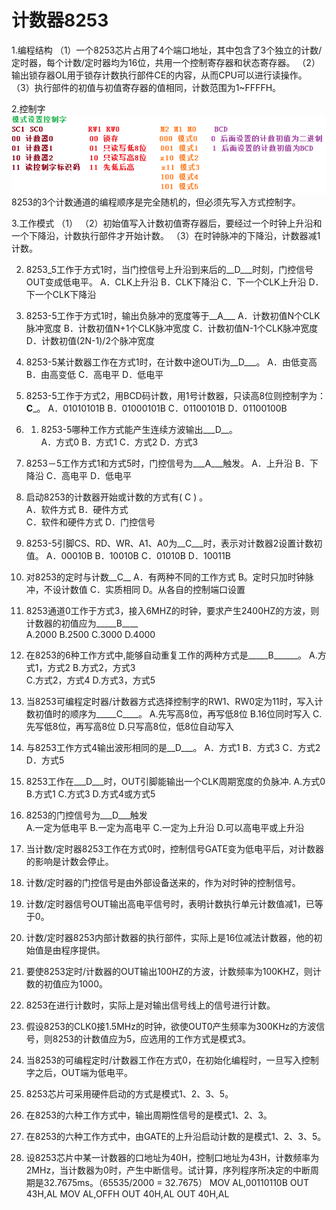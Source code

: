 # 计数器8253

1.编程结构
 （1）一个8253芯片占用了4个端口地址，其中包含了3个独立的计数/定时器，每个计数/定时器均为16位，共用一个控制寄存器和状态寄存器。
 （2）输出锁存器OL用于锁存计数执行部件CE的内容，从而CPU可以进行读操作。
 （3）执行部件的初值与初值寄存器的值相同，计数范围为1~FFFFH。

2.控制字
 ![](8253-control.png)
 8253的3个计数通道的编程顺序是完全随机的，但必须先写入方式控制字。
 
3.工作模式
 （1）
 （2）初始值写入计数初值寄存器后，要经过一个时钟上升沿和一个下降沿，计数执行部件才开始计数。
 （3）在时钟脉冲的下降沿，计数器减1计数。

		


2.	8253_5工作于方式1时，当门控信号上升沿到来后的__D___时刻，门控信号OUT变成低电平。
	A．CLK上升沿	B．CLK下降沿
C．下一个CLK上升沿	D．下一个CLK下降沿	  	
4.	8253-5工作于方式1时，输出负脉冲的宽度等于__A___
	A．计数初值N个CLK脉冲宽度	B．计数初值N+1个CLK脉冲宽度
C．计数初值N-1个CLK脉冲宽度	D．计数初值(2N-1)/2个脉冲宽度   
6.	8253-5某计数器工作在方式1时，在计数中途OUTi为__D___。
A．由低变高 	B．由高变低
C．高电平	D．低电平  	

5.	8253-5工作于方式2，用BCD码计数，用1号计数器，只读高8位则控制字为：__C___。
A．01010101B	B．01000101B	
C．01100101B	D．01100100B	

3.	1.	8253-5哪种工作方式能产生连续方波输出___D__。	
A．方式0	B．方式1	C．方式2	D．方式3

8.	8253－5工作方式1和方式5时，门控信号为___A___触发。
 A．上升沿   B．下降沿	C．高电平	D．低电平

7.	启动8253的计数器开始或计数的方式有(  C   ) 。      
A．软件方式          B．硬件方式      
C．软件和硬件方式    D．门控信号  
	
9.	8253-5引脚CS、RD、WR、A1、A0为__C___时，表示对计数器2设置计数初值。
A．00010B	B．10010B   C．01010B	D．10011B
11.	对8253的定时与计数__C__
A．有两种不同的工作方式	B。定时只加时钟脉冲，不设计数值
C．实质相同	D。从各自的控制端口设置
12.	8253通道0工作于方式3，接入6MHZ的时钟，要求产生2400HZ的方波，则计数器的初值应为_____B____	
A.2000 	    B.2500 	C.3000	  D.4000
13.	在8253的6种工作方式中,能够自动重复工作的两种方式是_____B______。
A.方式1，方式2	B.方式2，方式3	
C.方式2，方式4	D.方式3，方式5

18.	当8253可编程定时器/计数器方式选择控制字的RW1、RW0定为11时，写入计数初值时的顺序为_____C____。
A.先写高8位，再写低8位       B.16位同时写入
C.先写低8位，再写高8位        D.只写高8位，低8位自动写入
20.	与8253工作方式4输出波形相同的是__D___。
A．方式1	B．方式3	C．方式2	D．方式5
21.	8253工作在___D___时，OUT引脚能输出一个CLK周期宽度的负脉冲.
 A.方式0   B.方式1     C.方式3    D.方式4或方式5
22.	8253的门控信号为___D___触发  
A.一定为低电平  B.一定为高电平    C.一定为上升沿   D.可以高电平或上升沿

2.	当计数/定时器8253工作在方式0时，控制信号GATE变为低电平后，对计数器的影响是计数会停止。


3.	计数/定时器的门控信号是由外部设备送来的，作为对时钟的控制信号。
4.	计数/定时器信号OUT输出高电平信号时，表明计数执行单元计数值减1，已等于0。
6.	计数/定时器8253内部计数器的执行部件，实际上是16位减法计数器，他的初始值是由程序提供。
7.	要使8253定时/计数器的OUT输出100HZ的方波，计数频率为100KHZ，则计数的初值应为1000。
8.	8253在进行计数时，实际上是对输出信号线上的信号进行计数。
9.	假设8253的CLK0接1.5MHz的时钟，欲使OUT0产生频率为300KHz的方波信号，则8253的计数值应为5，应选用的工作方式是模式3。

11.	当8253的可编程定时/计数器工作在方式0，在初始化编程时，一旦写入控制字之后，OUT端为低电平。
12.	8253芯片可采用硬件启动的方式是模式1、2、3、5。
13.	在8253的六种工作方式中，输出周期性信号的是模式1、2、3。
14.	在8253的六种工作方式中，由GATE的上升沿启动计数的是模式1、2、3、5。
16.	设8253芯片中某一计数器的口地址为40H，控制口地址为43H，计数频率为2MHz，当计数器为0时，产生中断信号。试计算，序列程序所决定的中断周期是32.7675ms。（65535/2000 = 32.7675）
MOV AL,00110110B 
OUT 43H,AL 
MOV AL,OFFH 
OUT 40H,AL 
OUT 40H,AL  
